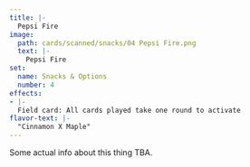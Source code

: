 ```yaml
---
title: |-
  Pepsi Fire
image: 
  path: cards/scanned/snacks/04 Pepsi Fire.png
  text: |-
    Pepsi Fire
set:
  name: Snacks & Options
  number: 4
effects: 
- |-
  Field card: All cards played take one round to activate
flavor-text: |-
  "Cinnamon X Maple"
---
```

Some actual info about this thing TBA.

